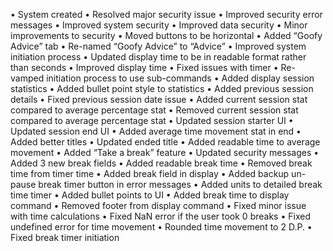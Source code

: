 •	System created
•	Resolved major security issue 
•	Improved security error messages
•	Improved system security 
•	Improved data security 
•	Minor improvements to security
•	Moved buttons to be horizontal
•	Added “Goofy Advice” tab
•	Re-named “Goofy Advice” to “Advice”
•	Improved system initiation process 
•	Updated display time to be in readable format rather than seconds
•	Improved display time
•	Fixed issues with timer
•	Re-vamped initiation process to use sub-commands
•	Added display session statistics
•	Added bullet point style to statistics 
•	Added previous session details
•	Fixed previous session date issue
•	Added current session stat compared to average percentage stat
•	Removed current session stat compared to average percentage stat
•	Updated session starter UI
•	Updated session end UI
•	Added average time movement stat in end
•	Added better titles
•	Updated ended title
•	Added readable time to average movement
•	Added “Take a break” feature
•	Updated security messages
•	Added 3 new break fields
•	Added readable break time
•	Removed break time from timer time 
•	Added break field in display 
•	Added backup un-pause break timer button in error messages
•	Added units to detailed break time timer
•	Added bullet points to UI
•	Added break time to display command
•	Removed footer from display command
•	Fixed minor issue with time calculations 
•	Fixed NaN error if the user took 0 breaks
•	Fixed undefined error for time movement
•	Rounded time movement to 2 D.P.
•	Fixed break timer initiation 
